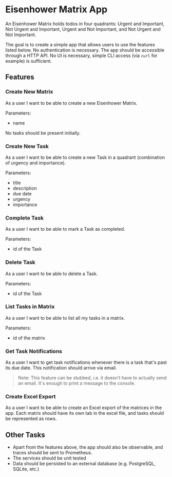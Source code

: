 # Eisenhower Matrix App

An Eisenhower Matrix holds todos in four quadrants: Urgent and Important, Not Urgent and Important, Urgent and Not Important, and Not Urgent and Not Important.

The goal is to create a simple app that allows users to use the features listed below. No authentication is necessary. The app should be accessible through a HTTP API. No UI is necessary, simple CLI access (via `curl` for example) is sufficient.

## Features

### Create New Matrix

As a user I want to be able to create a new Eisenhower Matrix.

Parameters:
- name

No tasks should be present initially.


### Create New Task

As a user I want to be able to create a new Task in a quadrant (combination of urgency and importance).

Parameters:
- title
- description
- due date
- urgency
- importance


### Complete Task

As a user I want to be able to mark a Task as completed.

Parameters:
- id of the Task


### Delete Task

As a user I want to be able to delete a Task.

Parameters:
- id of the Task


### List Tasks in Matrix

As a user I want to be able to list all my tasks in a matrix.

Parameters:
- id of the matrix


### Get Task Notifications

As a user I want to get task notifications whenever there is a task that's past its due date. This notification should arrive via email.

> Note: This feature can be stubbed, i.e. it doesn't have to actually send an email. It's enough to print a message to the console.


### Create Excel Export

As a user I want to be able to create an Excel export of the matrices in the app.
Each matrix should have its own tab in the excel file, and tasks should be represented as rows.


## Other Tasks

- Apart from the features above, the app should also be observable, and traces should be sent to Prometheus.
- The services should be unit tested
- Data should be persisted to an external database (e.g. PostgreSQL, SQLite, etc.)
